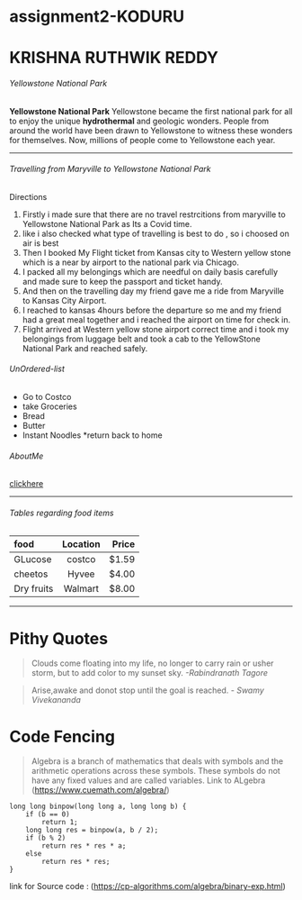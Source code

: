 # assignment2-KODURU
# KRISHNA RUTHWIK REDDY 
###### Yellowstone National Park
**Yellowstone National Park** Yellowstone became the first national park for all to enjoy the unique **hydrothermal** and geologic wonders. People from around the world have been drawn to Yellowstone to witness these wonders for themselves. Now, millions of people come to Yellowstone each year.

***
###### Travelling from Maryville to Yellowstone National Park
Directions 

1. Firstly i made sure that there are no travel restrcitions from maryville to Yellowstone National Park as Its a Covid time.
  1. like i also checked what type of travelling is best to do , so i choosed on air is best
2. Then I booked My Flight ticket from Kansas city to Western yellow stone which is a near by airport to the national park via Chicago.
3. I packed all my belongings which are needful on daily basis carefully and made sure to keep the passport and ticket handy.
4. And then on the travelling day my friend gave me a ride from Maryville to Kansas City Airport.
5. I reached to kansas 4hours before the departure so me and my friend had a great meal together and i reached the airport on time for check in.
6. Flight arrived at Western yellow stone airport correct time and i took my belongings from luggage belt and took a cab to the YellowStone National Park and reached safely.


###### UnOrdered-list 
* Go to Costco
* take Groceries
 * Bread
 * Butter 
 * Instant Noodles
*return back to home

###### AboutMe
[clickhere](https://github.com/KrishnaRuthwik/assignment2-KODURU/blob/616bf829a94ca5e26e648207ebfc9b894f970011/AboutMe.md)


***

###### Tables regarding food items

| food        | Location    |  Price        |
| :---        |    :----:   |          ---: |
| GLucose     |  costco     |  $1.59        |
| cheetos     |  Hyvee      |  $4.00        |   
| Dry fruits  |  Walmart    |  $8.00        |

***

# Pithy Quotes

> Clouds come floating into my life, no longer to carry rain or usher storm, but to add color to my sunset sky. *-Rabindranath Tagore*

> Arise,awake and donot stop until the goal is reached. *- Swamy Vivekananda*

# Code Fencing 

>Algebra is a branch of mathematics that deals with symbols and the arithmetic operations across these symbols. These symbols do not have any fixed values and are called variables. Link to ALgebra (https://www.cuemath.com/algebra/)

```
long long binpow(long long a, long long b) {
    if (b == 0)
        return 1;
    long long res = binpow(a, b / 2);
    if (b % 2)
        return res * res * a;
    else
        return res * res;
}

```

link for Source code : (https://cp-algorithms.com/algebra/binary-exp.html)